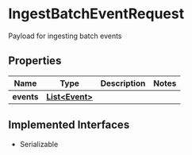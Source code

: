 

# IngestBatchEventRequest

Payload for ingesting batch events

## Properties

| Name | Type | Description | Notes |
|------------ | ------------- | ------------- | -------------|
|**events** | [**List&lt;Event&gt;**](Event.md) |  |  |


## Implemented Interfaces

* Serializable


